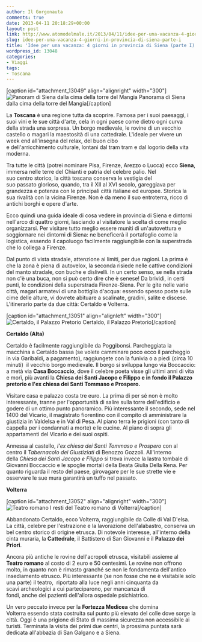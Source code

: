 ```yaml
---
author: Il Gorgonauta
comments: true
date: 2013-04-11 20:18:29+00:00
layout: post
link: http://www.atomodelmale.it/2013/04/11/idee-per-una-vacanza-4-giorni-in-provincia-di-siena-parte-i/
slug: idee-per-una-vacanza-4-giorni-in-provincia-di-siena-parte-i
title: 'Idee per una vacanza: 4 giorni in provincia di Siena (parte I)'
wordpress_id: 13048
categories:
- Viaggi
tags:
- Toscana
---
```


[caption id="attachment_13049" align="alignright" width="300"]![Panoram di Siena dalla cima della torre del Mangia](http://www.atomodelmale.it/wp-content/uploads/2013/04/Siena-1-300x224.jpg) Panorama di Siena dalla cima della torre del Mangia[/caption]

La **Toscana** è una regione tutta da scoprire. Famosa per i suoi paesaggi, i suoi vini e le sue città d'arte, cela in ogni paese come dietro ogni curva della strada una sorpresa. Un borgo medievale, le rovine di un vecchio castello o magari la maestosità di una cattedrale. L'ideale per vivere un week end all'insegna del relax, del buon cibo e dell'arricchimento culturale, lontani dal tram tram e dal logorio della vita moderna.

Tra tutte le città (potrei nominare Pisa, Firenze, Arezzo o Lucca) ecco **Siena**, immersa nelle terre del Chianti e patria del celebre palio. Nel suo centro storico, la città toscana conserva le vestigia del suo passato glorioso, quando, tra il XII al XVI secolo, gareggiava per grandezza e potenza con le principali città italiane ed europee. Storica la sua rivalità con la vicina Firenze. Non è da meno il suo entroterra, ricco di antichi borghi e opere d'arte.

Ecco quindi una guida ideale di cosa vedere in provincia di Siena e dintorni nell'arco di quattro giorni, lasciando al visitatore la scelta di come meglio organizzarsi. Per visitare tutto meglio essere muniti di un'autovettura e soggiornare nei dintorni di Siena: ne beneficerà il portafoglio come la logistica, essendo il capoluogo facilmente raggiungibile con la superstrada che lo collega a Firenze.


Dal punto di vista stradale, attenzione ai limiti, per due ragioni. La prima è che la zona è piena di autovelox, la seconda risiede nelle cattive condizioni del manto stradale, con buche e dislivelli. In un certo senso, se nella strada non c'è una buca, non si può certo dire che è senese! Da brividi, in certi punti, le condizioni della superstrada Firenze-Siena. Per le gite nelle varie città, magari armatevi di una bottiglia d'acqua: essendo spesso poste sulle cime delle alture, vi dovrete abituare a scalinate, gradini, salite e discese. L'itinerario parte da due città: Certaldo e Volterra.

[caption id="attachment_13051" align="alignleft" width="300"]![Certaldo, il Palazzo Pretorio](http://www.atomodelmale.it/wp-content/uploads/2013/04/Palazzo-Pretorio-300x224.jpg) Certaldo, il Palazzo Pretorio[/caption]

**Certaldo (Alta)**

Certaldo è facilmente raggiungibile da Poggibonsi. Parcheggiata la macchina a Certaldo bassa (se volete camminare poco ecco il parcheggio in via Garibaldi, a pagamento), raggiungete con la funivia o a piedi (circa 10 minuti)  il vecchio borgo medievale. Il borgo si sviluppa lungo via Boccaccio: a metà via **Casa Boccaccio**, dove il celebre poeta visse gli ultimi anni di vita e morì, più avanti la **Chiesa dei Santi Jacopo e Filippo **e in fondo** il Palazzo pretorio **e** l'ex chiesa **dei Santi Tommaso e Prospero.****

Visitare casa e palazzo costa tre euro. La prima di per sé non è molto interessante, tranne per l'opportunità di salire sulla torre dell'edificio e godere di un ottimo punto panoramico. Più interessante il secondo, sede nel 1400 del Vicario, il magistrato fiorentino con il compito di amministrare la giustizia in Valdelsa e in Val di Pesa. Al piano terra le prigioni (con tanto di cappella per i condannati a morte) e le cucine. Al piano di sopra gli appartamenti del Vicario e dei suoi ospiti.

Annessa al castello, _l'ex chiesa dei Santi Tommaso e Prospero_ con al centro il _Tabernacolo dei Giustiziati_ di Benozzo Gozzoli. All'interno della _Chiesa dei Santi Jacopo e Filippo_ si trova invece la lastra tombale di Giovanni Boccaccio e le spoglie mortali della Beata Giulia Della Rena. Per quanto riguarda il resto del paese, girovagare per le sue strette vie e osservare le sue mura garantirà un tuffo nel passato.

**Volterra**

[caption id="attachment_13052" align="alignright" width="300"]![Teatro romano](http://www.atomodelmale.it/wp-content/uploads/2013/04/Teatro-romano-300x224.jpg) I resti del Teatro romano di Volterra[/caption]

Abbandonato Certaldo, ecco Volterra, raggiungibile da Colle di Val D'elsa. La città, celebre per l'estrazione e la lavorazione dell'alabastro, conserva un bel centro storico di origine etrusca. Di notevole interesse, all'interno della cinta muraria, la **Cattedrale**, il Battistero di San Giovanni e il **Palazzo dei Priori**.

Ancora più antiche le rovine dell'acropoli etrusca, visitabili assieme al **Teatro romano** al costo di 2 euro e 50 centesimi. Le rovine non offrono molto, in quanto non è rimasto granché se non le fondamenta dell'antico insediamento etrusco. Più interessante (se non fosse che ne è visitabile solo una parte) il teatro,  riportato alla luce negli anni cinquanta da scavi archeologici a cui parteciparono, per mancanza di fondi, anche dei pazienti dell'allora ospedale psichiatrico.

Un vero peccato invece per la **Fortezza Medicea** che domina Volterra essendo stata costruita sul punto più elevato del colle dove sorge la città. Oggi è una prigione di Stato di massima sicurezza non accessibile ai turisti. Terminata la visita dei primi due centri, la prossima puntata sarà dedicata all'abbazia di San Galgano e a Siena.
